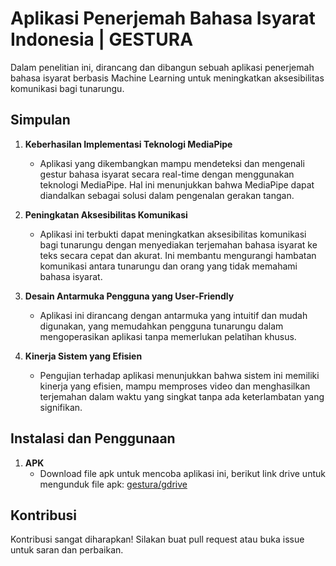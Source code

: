 # Aplikasi Penerjemah Bahasa Isyarat Indonesia | GESTURA

Dalam penelitian ini, dirancang dan dibangun sebuah aplikasi penerjemah bahasa isyarat berbasis Machine Learning untuk meningkatkan aksesibilitas komunikasi bagi tunarungu.

## Simpulan

1. **Keberhasilan Implementasi Teknologi MediaPipe**
   - Aplikasi yang dikembangkan mampu mendeteksi dan mengenali gestur bahasa isyarat secara real-time dengan menggunakan teknologi MediaPipe. Hal ini menunjukkan bahwa MediaPipe dapat diandalkan sebagai solusi dalam pengenalan gerakan tangan.

2. **Peningkatan Aksesibilitas Komunikasi**
   - Aplikasi ini terbukti dapat meningkatkan aksesibilitas komunikasi bagi tunarungu dengan menyediakan terjemahan bahasa isyarat ke teks secara cepat dan akurat. Ini membantu mengurangi hambatan komunikasi antara tunarungu dan orang yang tidak memahami bahasa isyarat.

3. **Desain Antarmuka Pengguna yang User-Friendly**
   - Aplikasi ini dirancang dengan antarmuka yang intuitif dan mudah digunakan, yang memudahkan pengguna tunarungu dalam mengoperasikan aplikasi tanpa memerlukan pelatihan khusus.

4. **Kinerja Sistem yang Efisien**
   - Pengujian terhadap aplikasi menunjukkan bahwa sistem ini memiliki kinerja yang efisien, mampu memproses video dan menghasilkan terjemahan dalam waktu yang singkat tanpa ada keterlambatan yang signifikan.

## Instalasi dan Penggunaan

1. **APK**
   - Download file apk untuk mencoba aplikasi ini, berikut link drive untuk mengunduk file apk:
[gestura/gdrive](https://drive.google.com/drive/folders/1LnUvgSOcjfoEIQYwH98PujsRXgnx3rpQ?usp=sharing)

## Kontribusi

Kontribusi sangat diharapkan! Silakan buat pull request atau buka issue untuk saran dan perbaikan.


